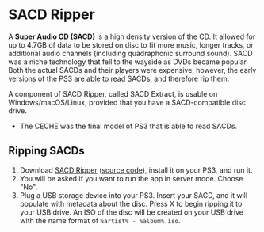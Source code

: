 # SACD Ripper

A **Super Audio CD \(SACD\)** is a high density version of the CD. It allowed for up to 4.7GB of data to be stored on disc to fit more music, longer tracks, or additional audio channels \(including quadraphonic surround sound\). SACD was a niche technology that fell to the wayside as DVDs became popular. Both the actual SACDs and their players were expensive, however, the early versions of the PS3 are able to read SACDs, and therefore rip them.

A component of SACD Ripper, called SACD Extract, is usable on Windows/macOS/Linux, provided that you have a SACD-compatible disc drive.

* The CECHE was the final model of PS3 that is able to read SACDs.

## Ripping SACDs

1. Download [SACD Ripper](https://store.brewology.com/ahomebrew.php?brewid=305) \([source code](https://github.com/sacd-ripper/sacd-ripper)\), install it on your PS3, and run it.
2. You will be asked if you want to run the app in server mode. Choose "No".
3. Plug a USB storage device into your PS3. Insert your SACD, and it will populate with metadata about the disc. Press X to begin ripping it to your USB drive. An ISO of the disc will be created on your USB drive with the name format of `%artist% - %album%.iso`.

